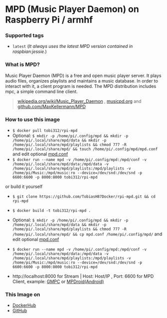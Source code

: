 # MPD (Music Player Daemon) on Raspberry Pi / armhf

### Supported tags
-	`latest` (*It always uses the latest MPD version contained in raspbian:jessie.*)

### What is MPD?
Music Player Daemon (MPD) is a free and open music player server. It plays audio files, organizes playlists and maintains a music database. In order to interact with it, a client program is needed. The MPD distribution includes mpc, a simple command line client.
> [wikipedia.org/wiki/Music_Player_Daemon](https://en.wikipedia.org/wiki/Music_Player_Daemon) , [musicpd.org](https://www.musicpd.org/) and [github.com/MaxKellermann/MPD](https://github.com/MaxKellermann/MPD)

### How to use this image
* ``` $ docker pull tobi312/rpi-mpd ```
* Optional: ``` $ mkdir -p /home/pi/.config/mpd && mkdir -p /home/pi/.local/share/mpd/data && mkdir -p /home/pi/.local/share/mpd/playlists && chmod 777 -R /home/pi/.local/share/mpd/ && touch /home/pi/.config/mpd/mpd.conf ``` and edit optional [mpd.conf](https://github.com/TobiasH87Docker/rpi-mpd/blob/master/mpd.conf)
* ``` $ docker run --name mpd -v /home/pi/.config/mpd:/mpd/conf -v /home/pi/.local/share/mpd/data:/mpd/data -v /home/pi/.local/share/mpd/playlists:/mpd/playlists -v /home/pi/Music:/mpd/music:ro --device=/dev/snd:/dev/snd -p 6600:6600 -p 8000:8000 tobi312/rpi-mpd ``` 

or build it yourself
* ``` $ git clone https://github.com/TobiasH87Docker/rpi-mpd.git && cd rpi-mpd ```
* ``` $ docker build -t tobi312/rpi-mpd . ``` 
* Optional: ``` $ mkdir -p /home/pi/.config/mpd && mkdir -p /home/pi/.local/share/mpd/data && mkdir -p /home/pi/.local/share/mpd/playlists && chmod 777 -R /home/pi/.local/share/mpd/ && cp mpd.conf /home/pi/.config/mpd/ ``` and edit optional [mpd.conf](https://github.com/TobiasH87Docker/rpi-mpd/blob/master/mpd.conf)
* ``` $ docker run --name mpd -v /home/pi/.config/mpd:/mpd/conf -v /home/pi/.local/share/mpd/data:/mpd/data -v /home/pi/.local/share/mpd/playlists:/mpd/playlists -v /home/pi/Music:/mpd/music:ro --device=/dev/snd:/dev/snd -p 6600:6600 -p 8000:8000 tobi312/rpi-mpd ``` 

* http://localhost:8000 for Stream | Host: Host/IP , Port: 6600 for MPD Client, example: [GMPC](https://gmpclient.org/) or [MPDroid(Android)](https://play.google.com/store/apps/details?id=com.namelessdev.mpdroid)

### This Image on
* [DockerHub](https://hub.docker.com/r/tobi312/rpi-mpd/)
* [GitHub](https://github.com/TobiasH87Docker/rpi-mpd)
